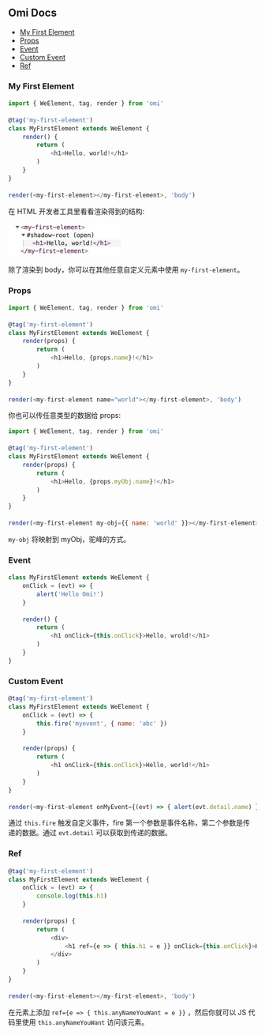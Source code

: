 ## Omi Docs

- [My First Element](#my-first-element)
- [Props](#props)
- [Event](#event)
- [Custom Event](#custom-event)
- [Ref](#ref)

### My First Element

```js
import { WeElement, tag, render } from 'omi'

@tag('my-first-element')
class MyFirstElement extends WeElement {
    render() {
        return (
            <h1>Hello, world!</h1>
        )
    }
}

render(<my-first-element></my-first-element>, 'body')
```

在 HTML 开发者工具里看看渲染得到的结构:

![fe](../assets/first-element.jpg)

除了渲染到 body，你可以在其他任意自定义元素中使用 `my-first-element`。


### Props

```js
import { WeElement, tag, render } from 'omi'

@tag('my-first-element')
class MyFirstElement extends WeElement {
    render(props) {
        return (
            <h1>Hello, {props.name}!</h1>
        )
    }
}

render(<my-first-element name="world"></my-first-element>, 'body')
```

你也可以传任意类型的数据给 props:

```js
import { WeElement, tag, render } from 'omi'

@tag('my-first-element')
class MyFirstElement extends WeElement {
    render(props) {
        return (
            <h1>Hello, {props.myObj.name}!</h1>
        )
    }
}

render(<my-first-element my-obj={{ name: 'world' }}></my-first-element>, 'body')
```

`my-obj` 将映射到 myObj，驼峰的方式。


### Event

```js
class MyFirstElement extends WeElement {
    onClick = (evt) => {
        alert('Hello Omi!')
    }

    render() {
        return (
            <h1 onClick={this.onClick}>Hello, wrold!</h1>
        )
    }
}
```

### Custom Event

```js
@tag('my-first-element')
class MyFirstElement extends WeElement {
    onClick = (evt) => {
        this.fire('myevent', { name: 'abc' })
    }

    render(props) {
        return (
            <h1 onClick={this.onClick}>Hello, world!</h1>
        )
    }
}

render(<my-first-element onMyEvent={(evt) => { alert(evt.detail.name) }}></my-first-element>, 'body')
```

通过 `this.fire` 触发自定义事件，fire 第一个参数是事件名称，第二个参数是传递的数据。通过 `evt.detail` 可以获取到传递的数据。

### Ref

```js
@tag('my-first-element')
class MyFirstElement extends WeElement {
    onClick = (evt) => {
        console.log(this.h1)
    }

    render(props) {
        return (
            <div>
                <h1 ref={e => { this.h1 = e }} onClick={this.onClick}>Hello, world!</h1>
            </div>
        )
    }
}

render(<my-first-element></my-first-element>, 'body')
```


在元素上添加 `ref={e => { this.anyNameYouWant = e }}` ，然后你就可以 JS 代码里使用 `this.anyNameYouWant` 访问该元素。